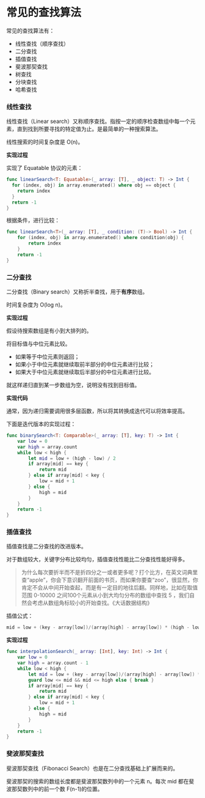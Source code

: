 # 常见的查找算法

常见的查找算法有：

- 线性查找（顺序查找）
- 二分查找
- 插值查找
- 斐波那契查找
- 树查找
- 分块查找
- 哈希查找

### 线性查找

线性查找（Linear search）又称顺序查找。指按一定的顺序检查数组中每一个元素，直到找到所要寻找的特定值为止。是最简单的一种搜索算法。

线性搜索的时间复杂度是 O(n)。

**实现过程**

实现了 Equatable 协议的元素：

```swift
func linearSearch<T: Equatable>(_ array: [T], _ object: T) -> Int {
  for (index, obj) in array.enumerated() where obj == object {
    return index
  }
  return -1
}
```

根据条件，进行比较：

```swift
func linearSearch<T>(_ array: [T], _ condition: (T)-> Bool) -> Int {
    for (index, obj) in array.enumerated() where condition(obj) {
        return index
    }
    return -1
}
```

### 二分查找

二分查找（Binary search）又称折半查找，用于**有序**数组。

时间复杂度为 O(log n)。 

**实现过程**

假设待搜索数组是有小到大排列的。

将目标值与中位元素比较。

- 如果等于中位元素则返回；
- 如果小于中位元素就继续取前半部分的中位元素进行比较；
- 如果大于中位元素就继续取后半部分的中位元素进行比较。

就这样递归直到某一步数组为空，说明没有找到目标值。

**实现代码**

通常，因为递归需要调用很多层函数，所以将其转换成迭代可以将效率提高。

下面是迭代版本的实现过程：

```swift
func binarySearch<T: Comparable>(_ array: [T], key: T) -> Int {
    var low = 0
    var high = array.count
    while low < high {
        let mid = low + (high - low) / 2
        if array[mid] == key {
            return mid
        } else if array[mid] < key {
            low = mid + 1
        } else {
            high = mid
        }
    }
    return -1
}
```

### 插值查找

插值查找是二分查找的改进版本。

对于数组较大，关键字分布比较均匀，插值查找性能比二分查找性能好得多。

> 为什么每次要折半而不是折四分之一或者更多呢？打个比方，在英文词典里查“apple”，你会下意识翻开前面的书页，而如果你要查“zoo”，很显然，你肯定不会从中间开始查起，而是有一定目的地往后翻。同样地，比如在取值范围 0-10000 之间100个元素从小到大均匀分布的数组中查找 5 ，我们自然会考虑从数组角标较小的开始查找。《大话数据结构》

插值公式：

```swift
mid = low + (key - array[low])/(array[high] - array[low]) * (high - low)
```

**实现过程**

```swift
func interpolationSearch(_ array: [Int], key: Int) -> Int {
    var low = 0
    var high = array.count - 1
    while low < high {
        let mid = low + (key - array[low])/(array[high] - array[low]) * (high - low)
        guard low <= mid && mid <= high else { break }
        if array[mid] == key {
            return mid
        } else if array[mid] < key {
            low = mid + 1
        } else {
            high = mid
        }
    }
    return -1
}
```

### 斐波那契查找

斐波那契查找（Fibonacci Search）也是在二分查找基础上扩展而来的。

斐波那契的搜索的数组长度都是斐波那契数列中的一个元素 n。每次 mid 都在斐波那契数列中的前一个数 F(n-1)的位置。









